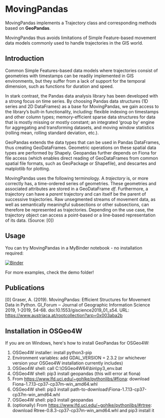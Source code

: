 # MovingPandas

MovingPandas implements a Trajectory class and corresponding methods based on **GeoPandas**.

MovingPandas thus avoids limitations of Simple Feature-based movement data models commonly used to handle trajectories in the GIS world.

## Introduction 

Common Simple Features-based data models where trajectories consist of geometries with timestamps can be readily implemented in GIS environments, but they suffer from a lack of support for the temporal dimension, such as functions for duration and speed.

In stark contrast, the Pandas data analysis library has been developed with a strong focus on time series. By choosing Pandas data structures (1D series and 2D DataFrames) as a base for MovingPandas, we gain access to the library’s built-in functionality, including: flexible indexing on timestamps and other column types; memory-efficient sparse data structures for data that is mostly missing or mostly constant; an integrated ‘group by’ engine for aggregating and transforming datasets, and moving window statistics (rolling mean, rolling standard deviation, etc.).

GeoPandas extends the data types that can be used in Pandas DataFrames, thus creating GeoDataFrames. Geometric operations on these spatial data types are performed by Shapely. Geopandas further depends on Fiona for file access (which enables direct reading of GeoDataFrames from common spatial file formats, such as GeoPackage or Shapefile), and descartes and matplotlib for plotting.

MovingPandas uses the following terminology. A *trajectory* is, or more correctly has, a time-ordered series of geometries. These
geometries and associated attributes are stored in a GeoDataFrame *df*. Furthermore, a trajectory can have a *parent* trajectory and can itself be the parent of successive trajectories. Raw unsegmented streams of movement data, as well as semantically meaningful subsections or other subsections, can therefore be represented as trajectories. Depending on the use case, the trajectory object can access a point-based or a line-based representation of its data. (Source: [0])

## Usage

You can try MovingPandas in a MyBinder notebook - no installation required: 

[![Binder](https://mybinder.org/badge_logo.svg)](https://mybinder.org/v2/gh/anitagraser/movingpandas/master)

For more examples, check the demo folder!

## Publications

[0] Graser, A. (2019). MovingPandas: Efficient Structures for Movement Data in Python. GI_Forum ‒ Journal of Geographic Information Science 2019, 1-2019, 54-68. doi:10.1553/giscience2019_01_s54. URL: https://www.austriaca.at/rootcollection?arp=0x003aba2b

## Installation in OSGeo4W

If you are on Windows, here's how to install GeoPandas for OSGeo4W:

1. OSGeo4W installer: install python3-pip
2. Environment variables: add GDAL_VERSION = 2.3.2 (or whichever version your OSGeo4W installation currently includes)
3. OSGeo4W shell: call C:\OSGeo4W64\bin\py3_env.bat
4. OSGeo4W shell: pip3 install geopandas (this will error at fiona)
5. From https://www.lfd.uci.edu/~gohlke/pythonlibs/#fiona: download Fiona-1.7.13-cp37-cp37m-win_amd64.whl
6. OSGeo4W shell: pip3 install path-to-download\Fiona-1.7.13-cp37-cp37m-win_amd64.whl
7. OSGeo4W shell: pip3 install geopandas
8. (optionally) From https://www.lfd.uci.edu/~gohlke/pythonlibs/#rtree: download Rtree-0.8.3-cp37-cp37m-win_amd64.whl and pip3 install it
